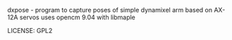 dxpose - program to capture poses of simple dynamixel arm based on AX-12A servos
uses opencm 9.04 with libmaple

LICENSE: GPL2


